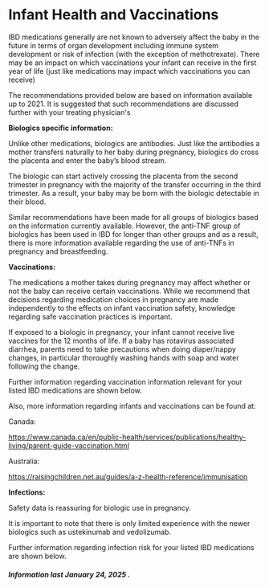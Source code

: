 <h1>Infant Health and Vaccinations</h1>

IBD medications generally are not known to adversely affect the baby in the future in terms of organ development including immune system development or risk of infection (with the exception of methotrexate). There may be an impact on which vaccinations your infant can receive in the first year of life (just like medications may impact which vaccinations you can receive)

The recommendations provided below are based on information available up to 2021. It is suggested that such recommendations are discussed further with your treating physician's

**Biologics specific information:**

Unlike other medications, biologics are antibodies. Just like the antibodies a mother transfers naturally to her baby during pregnancy, biologics do cross the placenta and enter the baby’s blood stream.

The biologic can start actively crossing the placenta from the second trimester in pregnancy with the majority of the transfer occurring in the third trimester. As a result, your baby may be born with the biologic detectable in their blood.

Similar recommendations have been made for all groups of biologics based on the information currently available. However, the anti-TNF group of biologics has been used in IBD for longer than other groups and as a result, there is more information available regarding the use of anti-TNFs in pregnancy and breastfeeding.  

**Vaccinations:**

The medications a mother takes during pregnancy may affect whether or not the baby can receive certain vaccinations. While we recommend that decisions regarding medication choices in pregnancy are made independently to the effects on infant vaccination safety, knowledge regarding safe vaccination practices is important. 

If exposed to a biologic in pregnancy, your infant cannot receive live vaccines for the 12 months of life. If a baby has rotavirus associated diarrhea, parents need to take precautions when doing diaper/nappy changes, in particular thoroughly washing hands with soap and water following the change. 


Further information regarding vaccination information relevant for your listed IBD medications are shown below. 

Also, more information regarding infants and vaccinations can be found at:  

Canada: 

https://www.canada.ca/en/public-health/services/publications/healthy-living/parent-guide-vaccination.html 


Australia: 

https://raisingchildren.net.au/guides/a-z-health-reference/immunisation 

 

**Infections:**

Safety data is reassuring for biologic use in pregnancy. 

It is important to note that there is only limited experience with the newer biologics such as ustekinumab and vedolizumab. 


Further information regarding infection risk for your listed IBD medications are shown below.



<h5>Information last January 24, 2025 .</h5>
